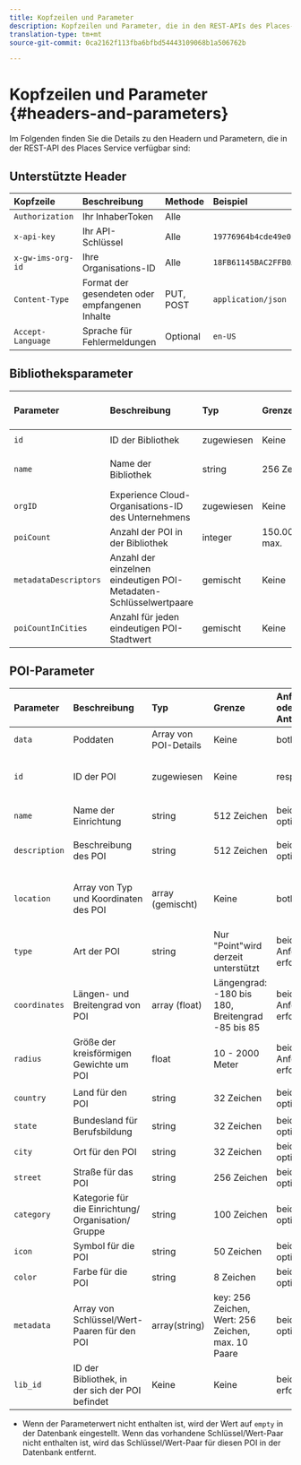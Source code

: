 ```yaml
---
title: Kopfzeilen und Parameter
description: Kopfzeilen und Parameter, die in den REST-APIs des Places-Dienstes verfügbar sind.
translation-type: tm+mt
source-git-commit: 0ca2162f113fba6bfbd54443109068b1a506762b

---
```



# Kopfzeilen und Parameter {#headers-and-parameters}

Im Folgenden finden Sie die Details zu den Headern und Parametern, die in der REST-API des Places Service verfügbar sind:

## Unterstützte Header

| Kopfzeile | Beschreibung | Methode | Beispiel |
| :--- | :--- | :--- | :--- |
| `Authorization` | Ihr InhaberToken | Alle |  |
| `x-api-key` | Ihr API-Schlüssel | Alle | `19776964b4cde49e08d8f62e5824f777b` |
| `x-gw-ims-org-id` | Ihre Organisations-ID | Alle | `18FB61145BAC2FFB0A494777@AdobeOrg` |
| `Content-Type` | Format der gesendeten oder empfangenen Inhalte | PUT, POST | `application/json` |
| `Accept-Language` | Sprache für Fehlermeldungen | Optional | `en-US` |

## Bibliotheksparameter

| Parameter | Beschreibung | Typ | Grenze | Anforderung oder Antwort | Beispiel |
| :--- | :--- | :--- | :--- | :--- | :--- |
| `id` | ID der Bibliothek | zugewiesen | Keine | Antwort | `"id": "b2488788-2d2a-462b-b1a2-305272777dda"` |
| `name` | Name der Bibliothek | string | 256 Zeichen | beide in Anforderung erforderlich | `"name": "Amazing Places"` |
| `orgID` | Experience Cloud-Organisations-ID des Unternehmens | zugewiesen | Keine | Antwort | `"orgID": "777F20F55BACA09E0A495D8F@AdobeOrg"` |
| `poiCount` | Anzahl der POI in der Bibliothek | integer | 150.000 max. | Antwort | `"poiCount": 25149` |
| `metadataDescriptors` | Anzahl der einzelnen eindeutigen POI-Metadaten-Schlüsselwertpaare | gemischt | Keine | Antwort |  |
| `poiCountInCities` | Anzahl für jeden eindeutigen POI-Stadtwert | gemischt | Keine | Antwort |  |

## POI-Parameter

| Parameter | Beschreibung | Typ | Grenze | Anforderung oder Antwort | Beispiel |
| :--- | :--- | :--- | :--- | :--- | :--- |
| `data` | Poddaten | Array von POI-Details | Keine | both |  |
| `id` | ID der POI | zugewiesen | Keine | response | `"id": "1455462b-7f9c-4220-9f42-5bbce777a0d1"` |
| `name` | Name der Einrichtung | string | 512 Zeichen | beide, optional\* | `"name": "My Favorite Place"` |
| `description` | Beschreibung des POI | string | 512 Zeichen | beide, optional\* | `"description": "This is a very good place."` |
| `location` | Array von Typ und Koordinaten des POI | array (gemischt) | Keine | both | `"location": {"type": "Point", "coordinates": [-122.201007, 37.604713]` |
| `type` | Art der POI | string | Nur &quot;Point&quot;wird derzeit unterstützt | beide in Anforderung erforderlich | `"type": "Point"` |
| `coordinates` | Längen- und Breitengrad von POI | array (float) | Längengrad: -180 bis 180, Breitengrad -85 bis 85 | beide in Anforderung erforderlich | `"coordinates": [-122.201007, 37.604713]` |
| `radius` | Größe der kreisförmigen Gewichte um POI | float | 10 - 2000 Meter | beide in Anforderung erforderlich | `"radius": 100` |
| `country` | Land für den POI | string | 32 Zeichen | beide, optional* | `"country": "United States"` |
| `state` | Bundesland für Berufsbildung | string | 32 Zeichen | beide, optional* | `"state": "California"` |
| `city` | Ort für den POI | string | 32 Zeichen | beide, optional* | `"city": "San Jose"` |
| `street` | Straße für das POI | string | 256 Zeichen | beide, optional* | `"street": "122 Woz Way"` |
| `category` | Kategorie für die Einrichtung/ Organisation/ Gruppe | string | 100 Zeichen | beide, optional* | `"category": "cafe"` |
| `icon` | Symbol für die POI | string | 50 Zeichen | beide, optional* | `"icon": "star"` |
| `color` | Farbe für die POI | string | 8 Zeichen | beide, optional* | `"color": "blue"` |
| `metadata` | Array von Schlüssel/Wert-Paaren für den POI | array(string) | key: 256 Zeichen, Wert: 256 Zeichen, max. 10 Paare | beide, optional* | `"metadata": {"region": "Equator"}` |
| `lib_id` | ID der Bibliothek, in der sich der POI befindet | Keine | Keine | beide, erforderlich | `"lib_id": "ac7a0b25-c6c2-43ba-bbc6-2b1777b80fe9"` |

* Wenn der Parameterwert nicht enthalten ist, wird der Wert auf `empty` in der Datenbank eingestellt. Wenn das vorhandene Schlüssel/Wert-Paar nicht enthalten ist, wird das Schlüssel/Wert-Paar für diesen POI in der Datenbank entfernt.

